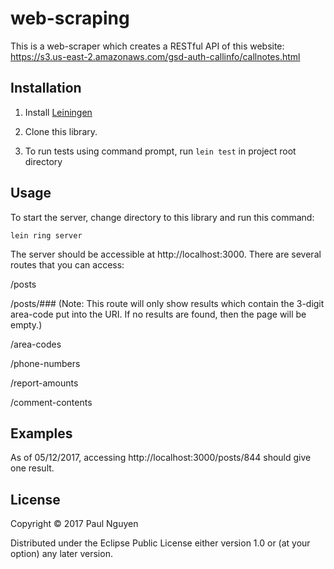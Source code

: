 # web-scraping

This is a web-scraper which creates a RESTful API of this website:
https://s3.us-east-2.amazonaws.com/gsd-auth-callinfo/callnotes.html

## Installation

1. Install [Leiningen](https://leiningen.org/)

2. Clone this library.

3. To run tests using command prompt, run ```lein test``` in project root directory

## Usage

To start the server, change directory to this library and run this command:

```lein ring server```

The server should be accessible at http://localhost:3000. There are several routes that you can access:

/posts

/posts/### (Note: This route will only show results which contain the 3-digit area-code put into the URI. If no results are found, then the page will be empty.)

/area-codes

/phone-numbers

/report-amounts

/comment-contents

## Examples

As of 05/12/2017, accessing http://localhost:3000/posts/844 should give one result.

## License

Copyright © 2017 Paul Nguyen

Distributed under the Eclipse Public License either version 1.0 or (at
your option) any later version.
